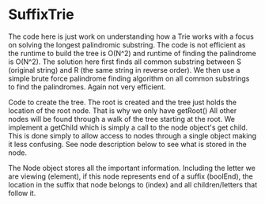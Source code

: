 # SuffixTrie


The code here is just work on understanding how a Trie works with a focus on solving
the longest palindromic substring. The code is not efficient as the runtime to build
the tree is O(N^2) and runtime of finding the palindrome is O(N^2). 
The solution here first finds all common substring between S (original string) and
R (the same string in reverse order). We then use a simple brute force palindrome
finding algorithm on all common substrings to find the palindromes. Again not very
efficient.



Code to create the tree. The root is created and the tree just holds the location of the root node.
That is why we only have getRoot()
All other nodes will be found through a walk of the tree starting at the root.
We implement a getChild which is simply a call to the node object's get child.
This is done simply to allow access to nodes through a single object making it less confusing.
See node description below to see what is stored in the node.



The Node object stores all the important information. Including the letter we are viewing (element),
if this node represents end of a suffix (boolEnd), the location in the suffix that node belongs to
(index) and all children/letters that follow it.

